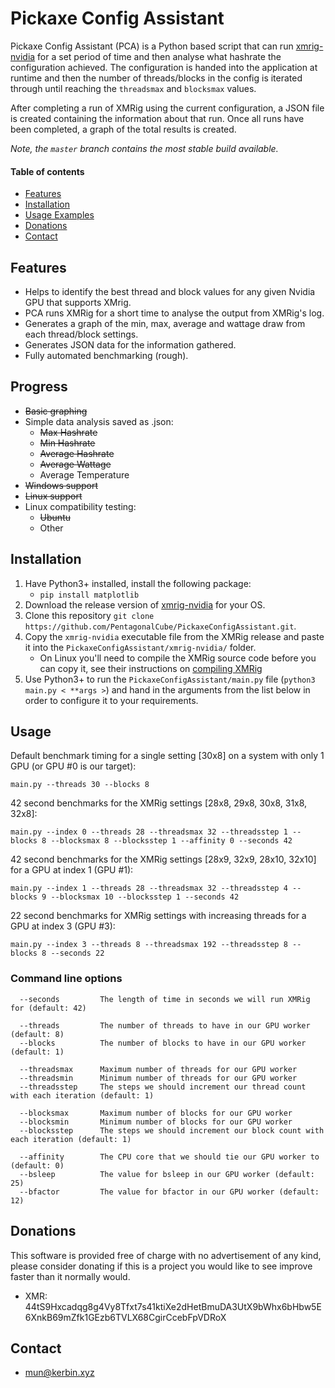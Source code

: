 # Pickaxe Config Assistant
Pickaxe Config Assistant (PCA) is a Python based script that can run [xmrig-nvidia](https://github.com/xmrig/xmrig-nvidia) for a set period of time and then analyse what hashrate the configuration achieved. The configuration is handed into the application at runtime and then the number of threads/blocks in the config is iterated through until reaching the `threadsmax` and `blocksmax` values.

After completing a run of XMRig using the current configuration, a JSON file is created containing the information about that run. Once all runs have been completed, a graph of the total results is created.

_Note, the `master` branch contains the most stable build available._


#### Table of contents
* [Features](#features)
* [Installation](#installation)
* [Usage Examples](#usage)
* [Donations](#donations)
* [Contact](#contact)


## Features
* Helps to identify the best thread and block values for any given Nvidia GPU that supports XMrig.
* PCA runs XMRig for a short time to analyse the output from XMRig's log.
* Generates a graph of the min, max, average and wattage draw from each thread/block settings.
* Generates JSON data for the information gathered.
* Fully automated benchmarking (rough).


## Progress
* ~~Basic graphing~~
* Simple data analysis saved as .json:
    * ~~Max Hashrate~~
    * ~~Min Hashrate~~
    * ~~Average Hashrate~~
    * ~~Average Wattage~~
    * Average Temperature
* ~~Windows support~~
* ~~Linux support~~
* Linux compatibility testing:
    * ~~Ubuntu~~
    * Other


## Installation
1. Have Python3+ installed, install the following package:
    * `pip install matplotlib`
2. Download the release version of [xmrig-nvidia](https://github.com/xmrig/xmrig-nvidia/releases) for your OS.
3. Clone this repository `git clone https://github.com/PentagonalCube/PickaxeConfigAssistant.git`.
4. Copy the `xmrig-nvidia` executable file from the XMRig release and paste it into the `PickaxeConfigAssistant/xmrig-nvidia/` folder.
    * On Linux you'll need to compile the XMRig source code before you can copy it, see their instructions on [compiling XMRig](https://github.com/xmrig/xmrig-nvidia/wiki/Ubuntu-Build)
5. Use Python3+ to run the `PickaxeConfigAssistant/main.py` file (`python3 main.py < **args >`) and hand in the arguments from the list below in order to configure it to your requirements.


## Usage
Default benchmark timing for a single setting [30x8] on a system with only 1 GPU (or GPU #0 is our target):
```
main.py --threads 30 --blocks 8
```

42 second benchmarks for the XMRig settings [28x8, 29x8, 30x8, 31x8, 32x8]:
```
main.py --index 0 --threads 28 --threadsmax 32 --threadsstep 1 --blocks 8 --blocksmax 8 --blocksstep 1 --affinity 0 --seconds 42
```

42 second benchmarks for the XMRig settings [28x9, 32x9, 28x10, 32x10] for a GPU at index 1 (GPU #1):
```
main.py --index 1 --threads 28 --threadsmax 32 --threadsstep 4 --blocks 9 --blocksmax 10 --blocksstep 1 --seconds 42
```

22 second benchmarks for XMRig settings with increasing threads for a GPU at index 3 (GPU #3):
```
main.py --index 3 --threads 8 --threadsmax 192 --threadsstep 8 --blocks 8 --seconds 22
```


### Command line options
```
  --seconds         The length of time in seconds we will run XMRig for (default: 42)

  --threads         The number of threads to have in our GPU worker (default: 8)
  --blocks          The number of blocks to have in our GPU worker (default: 1)

  --threadsmax      Maximum number of threads for our GPU worker
  --threadsmin      Minimum number of threads for our GPU worker
  --threadsstep     The steps we should increment our thread count with each iteration (default: 1)

  --blocksmax       Maximum number of blocks for our GPU worker
  --blocksmin       Minimum number of blocks for our GPU worker
  --blocksstep      The steps we should increment our block count with each iteration (default: 1)

  --affinity        The CPU core that we should tie our GPU worker to (default: 0)
  --bsleep          The value for bsleep in our GPU worker (default: 25)
  --bfactor         The value for bfactor in our GPU worker (default: 12)
```


## Donations
This software is provided free of charge with no advertisement of any kind, please consider donating if this is a project you would like to see improve faster than it normally would.
* XMR: 44tS9Hxcadqg8g4Vy8Tfxt7s41ktiXe2dHetBmuDA3UtX9bWhx6bHbw5E6XnkB69mZfk1GEzb6TVLX68CgirCcebFpVDRoX


## Contact
* mun@kerbin.xyz